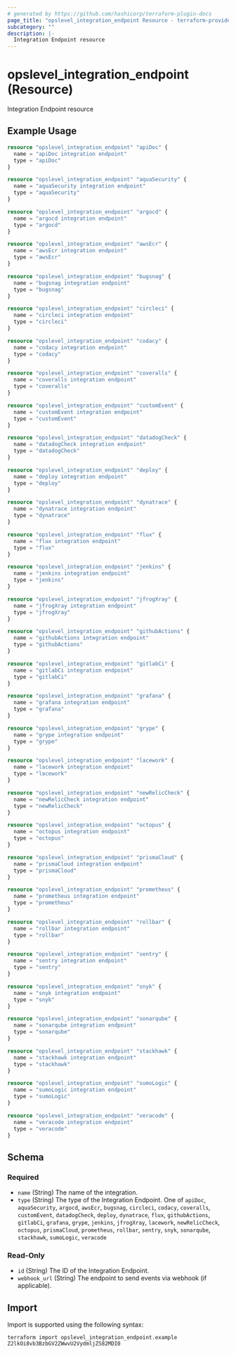 ```yaml
---
# generated by https://github.com/hashicorp/terraform-plugin-docs
page_title: "opslevel_integration_endpoint Resource - terraform-provider-opslevel"
subcategory: ""
description: |-
  Integration Endpoint resource
---
```


# opslevel_integration_endpoint (Resource)

Integration Endpoint resource

## Example Usage

```terraform
resource "opslevel_integration_endpoint" "apiDoc" {
  name = "apiDoc integration endpoint"
  type = "apiDoc"
}

resource "opslevel_integration_endpoint" "aquaSecurity" {
  name = "aquaSecurity integration endpoint"
  type = "aquaSecurity"
}

resource "opslevel_integration_endpoint" "argocd" {
  name = "argocd integration endpoint"
  type = "argocd"
}

resource "opslevel_integration_endpoint" "awsEcr" {
  name = "awsEcr integration endpoint"
  type = "awsEcr"
}

resource "opslevel_integration_endpoint" "bugsnag" {
  name = "bugsnag integration endpoint"
  type = "bugsnag"
}

resource "opslevel_integration_endpoint" "circleci" {
  name = "circleci integration endpoint"
  type = "circleci"
}

resource "opslevel_integration_endpoint" "codacy" {
  name = "codacy integration endpoint"
  type = "codacy"
}

resource "opslevel_integration_endpoint" "coveralls" {
  name = "coveralls integration endpoint"
  type = "coveralls"
}

resource "opslevel_integration_endpoint" "customEvent" {
  name = "customEvent integration endpoint"
  type = "customEvent"
}

resource "opslevel_integration_endpoint" "datadogCheck" {
  name = "datadogCheck integration endpoint"
  type = "datadogCheck"
}

resource "opslevel_integration_endpoint" "deploy" {
  name = "deploy integration endpoint"
  type = "deploy"
}

resource "opslevel_integration_endpoint" "dynatrace" {
  name = "dynatrace integration endpoint"
  type = "dynatrace"
}

resource "opslevel_integration_endpoint" "flux" {
  name = "flux integration endpoint"
  type = "flux"
}

resource "opslevel_integration_endpoint" "jenkins" {
  name = "jenkins integration endpoint"
  type = "jenkins"
}

resource "opslevel_integration_endpoint" "jfrogXray" {
  name = "jfrogXray integration endpoint"
  type = "jfrogXray"
}

resource "opslevel_integration_endpoint" "githubActions" {
  name = "githubActions integration endpoint"
  type = "githubActions"
}

resource "opslevel_integration_endpoint" "gitlabCi" {
  name = "gitlabCi integration endpoint"
  type = "gitlabCi"
}

resource "opslevel_integration_endpoint" "grafana" {
  name = "grafana integration endpoint"
  type = "grafana"
}

resource "opslevel_integration_endpoint" "grype" {
  name = "grype integration endpoint"
  type = "grype"
}

resource "opslevel_integration_endpoint" "lacework" {
  name = "lacework integration endpoint"
  type = "lacework"
}

resource "opslevel_integration_endpoint" "newRelicCheck" {
  name = "newRelicCheck integration endpoint"
  type = "newRelicCheck"
}

resource "opslevel_integration_endpoint" "octopus" {
  name = "octopus integration endpoint"
  type = "octopus"
}

resource "opslevel_integration_endpoint" "prismaCloud" {
  name = "prismaCloud integration endpoint"
  type = "prismaCloud"
}

resource "opslevel_integration_endpoint" "prometheus" {
  name = "prometheus integration endpoint"
  type = "prometheus"
}

resource "opslevel_integration_endpoint" "rollbar" {
  name = "rollbar integration endpoint"
  type = "rollbar"
}

resource "opslevel_integration_endpoint" "sentry" {
  name = "sentry integration endpoint"
  type = "sentry"
}

resource "opslevel_integration_endpoint" "snyk" {
  name = "snyk integration endpoint"
  type = "snyk"
}

resource "opslevel_integration_endpoint" "sonarqube" {
  name = "sonarqube integration endpoint"
  type = "sonarqube"
}

resource "opslevel_integration_endpoint" "stackhawk" {
  name = "stackhawk integration endpoint"
  type = "stackhawk"
}

resource "opslevel_integration_endpoint" "sumoLogic" {
  name = "sumoLogic integration endpoint"
  type = "sumoLogic"
}

resource "opslevel_integration_endpoint" "veracode" {
  name = "veracode integration endpoint"
  type = "veracode"
}
```

<!-- schema generated by tfplugindocs -->
## Schema

### Required

- `name` (String) The name of the integration.
- `type` (String) The type of the Integration Endpoint. One of `apiDoc`, `aquaSecurity`, `argocd`, `awsEcr`, `bugsnag`, `circleci`, `codacy`, `coveralls`, `customEvent`, `datadogCheck`, `deploy`, `dynatrace`, `flux`, `githubActions`, `gitlabCi`, `grafana`, `grype`, `jenkins`, `jfrogXray`, `lacework`, `newRelicCheck`, `octopus`, `prismaCloud`, `prometheus`, `rollbar`, `sentry`, `snyk`, `sonarqube`, `stackhawk`, `sumoLogic`, `veracode`

### Read-Only

- `id` (String) The ID of the Integration Endpoint.
- `webhook_url` (String) The endpoint to send events via webhook (if applicable).

## Import

Import is supported using the following syntax:

```shell
terraform import opslevel_integration_endpoint.example Z2lkOi8vb3BzbGV2ZWwvU2VydmljZS82MDI0
```
